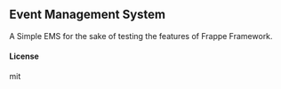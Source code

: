 ## Event Management System

A Simple EMS for the sake of testing the features of Frappe Framework.

#### License

mit